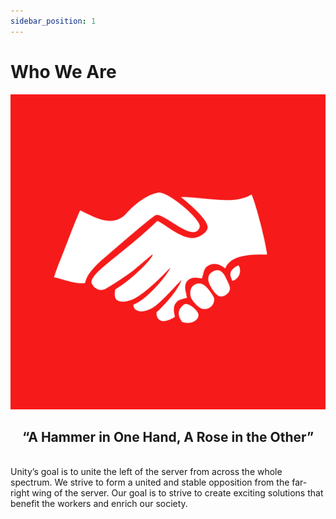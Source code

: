 ```yaml
---
sidebar_position: 1
---
```


# Who We Are

![UnityLogo](../static/img/logo.png)

<center><h2>“A Hammer in One Hand, A Rose in the Other”</h2></center>
<br />
Unity’s goal is to unite the left of the server from across the whole spectrum. We strive to form a united and stable opposition from the far-right wing of the server. Our goal is to strive to create exciting solutions that benefit the workers and enrich our society.

